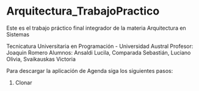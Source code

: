 # Arquitectura_TrabajoPractico 

Este es el trabajo práctico final integrador de la materia Arquitectura en Sistemas

Tecnicatura Universitaria en Programación - Universidad Austral
Profesor: Joaquin Romero
Alumnos: Ansaldi Lucila, Comparada Sebastián, Luciano Olivia, Svaikauskas Victoria

Para descargar la aplicación de Agenda siga los siguientes pasos:

1. Clonar
